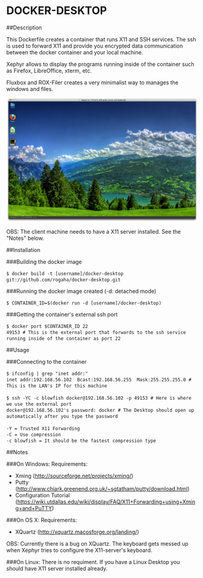 DOCKER-DESKTOP
==============

##Description

This Dockerfile creates a container that runs X11 and SSH services.
The ssh is used to forward X11 and provide you encrypted data
communication between the docker container and your local 
machine.

Xephyr allows to display the programs running inside of the
container such as Firefox, LibreOffice, xterm, etc. 

Fluxbox and ROX-Filer creates a very minimalist way to 
manages the windows and files.

![Docker L](image/docker-desktop.png "Docker-Desktop")

OBS: The client machine needs to have a X11 server installed. See the "Notes" below. 

##Installation


###Building the docker image

```
$ docker build -t [username]/docker-desktop git://github.com/rogaha/docker-desktop.git
```

###Running the docker image created (-d: detached mode)

```
$ CONTAINER_ID=$(docker run -d [username]/docker-desktop)
```

###Getting the container's external ssh port 

```
$ docker port $CONTAINER_ID 22
49153 # This is the external port that forwards to the ssh service running inside of the container as port 22
```

##Usage

###Connecting to the container 

```
$ ifconfig | grep "inet addr:" 
inet addr:192.168.56.102  Bcast:192.168.56.255  Mask:255.255.255.0 # This is the LAN's IP for this machine

$ ssh -YC -c blowfish docker@192.168.56.102 -p 49153 # Here is where we use the external port
docker@192.168.56.102's password: docker # The Desktop should open up automatically after you type the password

-Y = Trusted X11 Forwarding
-C = Use compression 
-c blowfish = It should be the fastest compression type
```

##Notes

###On Windows:
Requirements:
- Xming (http://sourceforge.net/projects/xming/)
- Putty (http://www.chiark.greenend.org.uk/~sgtatham/putty/download.html)
- Configuration Tutorial (https://wiki.utdallas.edu/wiki/display/FAQ/X11+Forwarding+using+Xming+and+PuTTY)

###On OS X:
Requirements:
- XQuartz (http://xquartz.macosforge.org/landing/)

OBS: Currently there is a bug on XQuartz. The keyboard gets messed up when Xephyr tries to configure the X11-server's keyboard.

###On Linux:
There is no requiment. If you have a Linux Desktop you should have X11 server installed already.